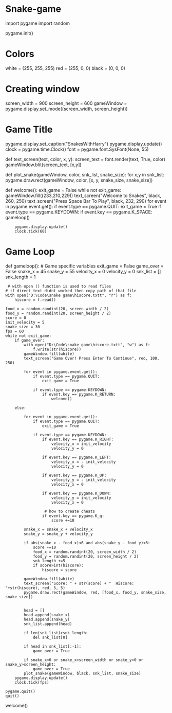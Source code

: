 # Snake-game
import pygame
import random

pygame.init()

# Colors
white = (255, 255, 255)
red = (255, 0, 0)
black = (0, 0, 0)

# Creating window
screen_width = 900
screen_height = 600
gameWindow = pygame.display.set_mode((screen_width, screen_height))

# Game Title
pygame.display.set_caption("SnakesWithHarry")
pygame.display.update()
clock = pygame.time.Clock()
font = pygame.font.SysFont(None, 55)


def text_screen(text, color, x, y):
    screen_text = font.render(text, True, color)
    gameWindow.blit(screen_text, [x,y])


def plot_snake(gameWindow, color, snk_list, snake_size):
    for x,y in snk_list:
        pygame.draw.rect(gameWindow, color, [x, y, snake_size, snake_size])

def welcome():
    exit_game = False
    while not exit_game:
        gameWindow.fill((233,210,229))
        text_screen("Welcome to Snakes", black, 260, 250)
        text_screen("Press Space Bar To Play", black, 232, 290)
        for event in pygame.event.get():
            if event.type == pygame.QUIT:
                exit_game = True
            if event.type == pygame.KEYDOWN:
                if event.key == pygame.K_SPACE:
                    gameloop()

        pygame.display.update()
        clock.tick(60)


# Game Loop
def gameloop():
    # Game specific variables
    exit_game = False
    game_over = False
    snake_x = 45
    snake_y = 55
    velocity_x = 0
    velocity_y = 0
    snk_list = []
    snk_length = 1

     # with open () function is used to read files
    # if direct text didnt worked then copy path of that file
    with open("D:\Code\snake game\hiscore.txtt", "r") as f:
        hiscore = f.read()

    food_x = random.randint(20, screen_width / 2)
    food_y = random.randint(20, screen_height / 2)
    score = 0
    init_velocity = 5
    snake_size = 30
    fps = 60
    while not exit_game:
        if game_over:
            with open("D:\Code\snake game\hiscore.txtt", "w") as f:
                f.write(str(hiscore))
            gameWindow.fill(white)
            text_screen("Game Over! Press Enter To Continue", red, 100, 250)

            for event in pygame.event.get():
                if event.type == pygame.QUIT:
                    exit_game = True

                if event.type == pygame.KEYDOWN:
                    if event.key == pygame.K_RETURN:
                        welcome()

        else:

            for event in pygame.event.get():
                if event.type == pygame.QUIT:
                    exit_game = True

                if event.type == pygame.KEYDOWN:
                    if event.key == pygame.K_RIGHT:
                        velocity_x = init_velocity
                        velocity_y = 0

                    if event.key == pygame.K_LEFT:
                        velocity_x = - init_velocity
                        velocity_y = 0

                    if event.key == pygame.K_UP:
                        velocity_y = - init_velocity
                        velocity_x = 0

                    if event.key == pygame.K_DOWN:
                        velocity_y = init_velocity
                        velocity_x = 0

                     # how to create cheats
                    if event.key == pygame.K_q:
                        score +=10

            snake_x = snake_x + velocity_x
            snake_y = snake_y + velocity_y

            if abs(snake_x - food_x)<6 and abs(snake_y - food_y)<6:
                score +=10
                food_x = random.randint(20, screen_width / 2)
                food_y = random.randint(20, screen_height / 2)
                snk_length +=5
                if score>int(hiscore):
                    hiscore = score

            gameWindow.fill(white)
            text_screen("Score: " + str(score) + "  Hiscore: "+str(hiscore), red, 5, 5)
            pygame.draw.rect(gameWindow, red, [food_x, food_y, snake_size, snake_size])


            head = []
            head.append(snake_x)
            head.append(snake_y)
            snk_list.append(head)

            if len(snk_list)>snk_length:
                del snk_list[0]

            if head in snk_list[:-1]:
                game_over = True

            if snake_x<0 or snake_x>screen_width or snake_y<0 or snake_y>screen_height:
                game_over = True
            plot_snake(gameWindow, black, snk_list, snake_size)
        pygame.display.update()
        clock.tick(fps)

    pygame.quit()
    quit()
welcome()

